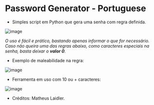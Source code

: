 # Password Generator - Portuguese
  -   Simples script em Python que gera uma senha com regra definida.

![image](https://github.com/matheuslaidler/PasswdGen/assets/76860503/ec4044b7-e1b3-4205-a004-4ee307f71f33)

*O uso é fácil e prático, bastando apenas informar o que for necessário. Caso não queira uma das regras abaixo, como caracteres especiais na senha, basta deixar o **valor 0**.*

  -  Exemplo de maleabilidade na regra:

![image](https://github.com/matheuslaidler/PasswdGen/assets/76860503/da590feb-a4e0-41fd-87f8-e6770c8871b3)

  -  Ferramenta em uso com 10 ou + caracteres:

![image](https://github.com/matheuslaidler/PasswdGen/assets/76860503/7b8ea00f-5636-4e98-b849-15e04d9a4816)

- Créditos: Matheus Laidler.
